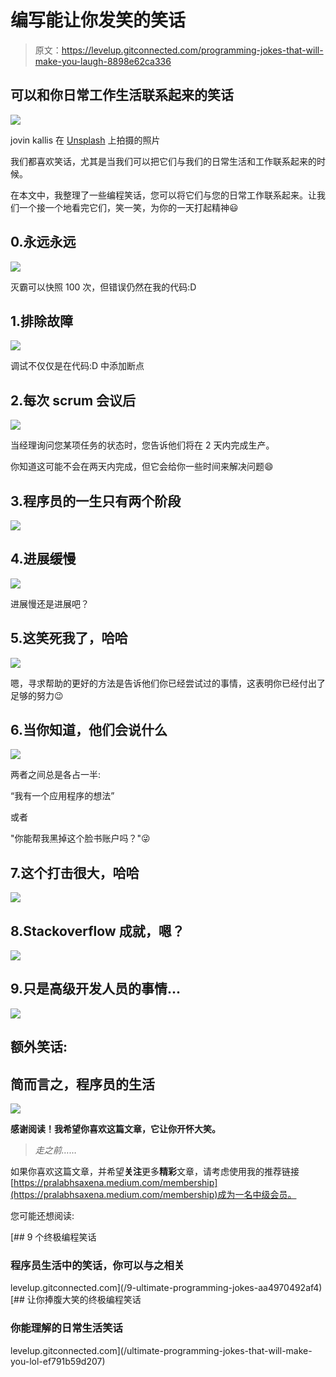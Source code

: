 # 编写能让你发笑的笑话

> 原文：<https://levelup.gitconnected.com/programming-jokes-that-will-make-you-laugh-8898e62ca336>

## 可以和你日常工作生活联系起来的笑话

![](img/411ac173bf5156a8c10f24c4202dfe19.png)

jovin kallis 在 [Unsplash](https://unsplash.com?utm_source=medium&utm_medium=referral) 上拍摄的照片

我们都喜欢笑话，尤其是当我们可以把它们与我们的日常生活和工作联系起来的时候。

在本文中，我整理了一些编程笑话，您可以将它们与您的日常工作联系起来。让我们一个接一个地看完它们，笑一笑，为你的一天打起精神😃

## 0.永远永远

![](img/39f63c5343e39635137b7d003e5dbc21.png)

灭霸可以快照 100 次，但错误仍然在我的代码:D

## 1.排除故障

![](img/26a7017bcf516190680f61de0c6ea329.png)

调试不仅仅是在代码:D 中添加断点

## 2.每次 scrum 会议后

![](img/8ca253ce3134653ff28110ec6f6bcd11.png)

当经理询问您某项任务的状态时，您告诉他们将在 2 天内完成生产。

你知道这可能不会在两天内完成，但它会给你一些时间来解决问题😄

## 3.程序员的一生只有两个阶段

![](img/1739d43bd3ce8830832b36adb52a2963.png)

## 4.进展缓慢

![](img/d8b2ee8159bc76b97eccb4be3fa612cc.png)

进展慢还是进展吧？

## 5.这笑死我了，哈哈

![](img/33998af8ae2177a3c5b537e3efa591b9.png)

嗯，寻求帮助的更好的方法是告诉他们你已经尝试过的事情，这表明你已经付出了足够的努力😉

## 6.当你知道，他们会说什么

![](img/005f36b77262246cdee2ccea2898d7fd.png)

两者之间总是各占一半:

“我有一个应用程序的想法”

或者

"你能帮我黑掉这个脸书账户吗？"😜

## 7.这个打击很大，哈哈

![](img/7c217888d3f0c9f0ea653d5af440411e.png)

## 8.Stackoverflow 成就，嗯？

![](img/00a32d009aa97a7d2ee2fdba7c38c1e5.png)

## 9.只是高级开发人员的事情...

![](img/720357e003e643f74edaa3f5115e73a8.png)

## 额外笑话:

## 简而言之，程序员的生活

![](img/a99495f85956c4bf3c54254f7dfa0b6f.png)

**感谢阅读！我希望你喜欢这篇文章，它让你开怀大笑。**

> *走之前……*

如果你喜欢这篇文章，并希望**关注**更多**精彩**文章，请考虑使用我的推荐链接[https://pralabhsaxena.medium.com/membership](https://pralabhsaxena.medium.com/membership)成为一名中级会员。

您可能还想阅读:

[](/9-ultimate-programming-jokes-aa4970492af4) [## 9 个终极编程笑话

### 程序员生活中的笑话，你可以与之相关

levelup.gitconnected.com](/9-ultimate-programming-jokes-aa4970492af4) [](/ultimate-programming-jokes-that-will-make-you-lol-ef791b59d207) [## 让你捧腹大笑的终极编程笑话

### 你能理解的日常生活笑话

levelup.gitconnected.com](/ultimate-programming-jokes-that-will-make-you-lol-ef791b59d207)